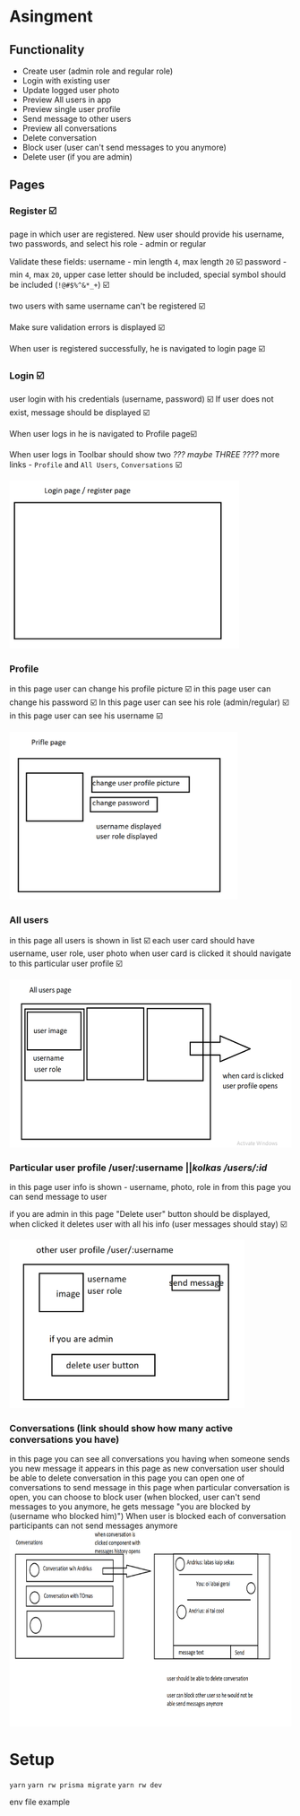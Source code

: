 
# Asingment

## Functionality

- Create user (admin role and regular role)
- Login with existing user
- Update logged user photo
- Preview All users in app
- Preview single user profile
- Send message to other users
- Preview all conversations
- Delete conversation
- Block user (user can't send messages to you anymore)
- Delete user (if you are admin)

## Pages

### Register ☑️

page in which user are registered. New user should provide his username, two passwords, and select his role - admin or regular

Validate these fields:
username - min length `4`, max length `20` ☑️
password - min `4`, max `20`, upper case letter should be included, special symbol should be included (`!@#$%^&*_+`) ☑️

two users with same username can't be registered ☑️

Make sure validation errors is displayed ☑️

When user is registered successfully, he is navigated to login page ☑️

### Login ☑️

user login with his credentials (username, password) ☑️
If user does not exist, message should be displayed ☑️

When user logs in he is navigated to Profile page☑️

When user logs in Toolbar should show two _??? maybe THREE ????_ more links - `Profile` and `All Users`, `Conversations` ☑️

<img src="./documentation/login.png" alt="login" style="height:300px;"/>

### Profile

in this page user can change his profile picture ☑️
in this page user can change his password ☑️
In this page user can see his role (admin/regular) ☑️
in this page user can see his username ☑️

<img src="./documentation/user_profile.png" alt="profile" style="height:300px;"/>


### All users

in this page all users is shown in list ☑️
each user card should have username, user role, user photo
when user card is clicked it should navigate to this particular user profile ☑️

<img src="./documentation/all_users.png" alt="all_users" style="height:300px;"/>


### Particular user profile /user/:username ||_kolkas /users/:id_

in this page user info is shown - username, photo, role
in from this page you can send message to user

if you are admin in this page "Delete user" button should be displayed, when clicked it deletes user with all his info (user messages should stay) ☑️

<img src="./documentation/other_user_profile.png" alt="other_user_profile" style="height:300px;"/>


### Conversations (link should show how many active conversations you have)

in this page you can see all conversations you having
when someone sends you new message it appears in this page as new conversation
user should be able to delete conversation
in this page you can open one of conversations to send message
in this page when particular conversation is open, you can choose to block user (when blocked, user can't send messages to you anymore, he gets message "you are blocked by (username who blocked him)")
When user is blocked each of conversation participants can not send messages anymore
<img src="./documentation/conversations.png" alt="conversations" style="height:350px;"/>

# Setup

`yarn`
`yarn rw prisma migrate`
`yarn rw dev`

env file example
